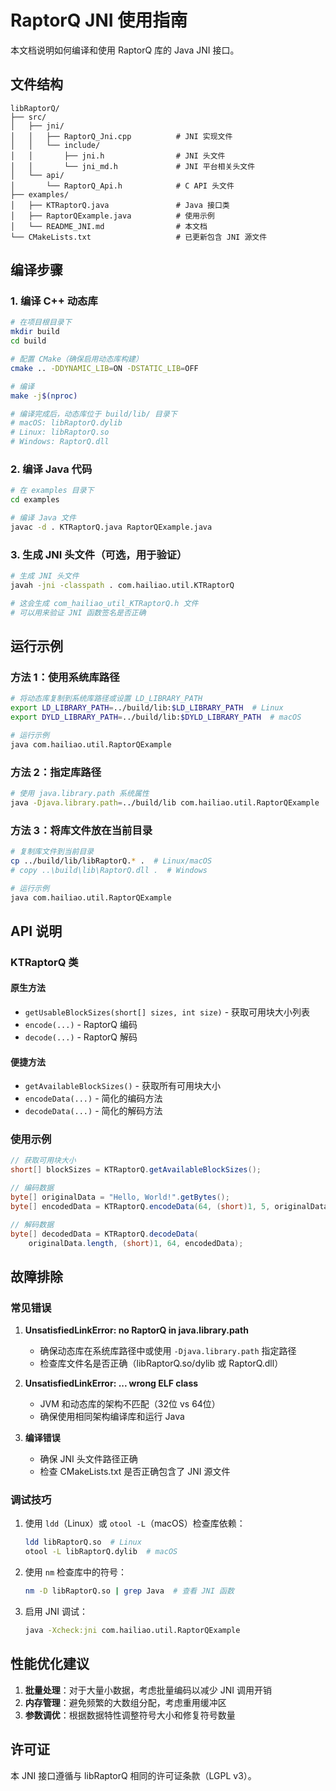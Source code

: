 # RaptorQ JNI 使用指南

本文档说明如何编译和使用 RaptorQ 库的 Java JNI 接口。

## 文件结构

```
libRaptorQ/
├── src/
│   ├── jni/
│   │   ├── RaptorQ_Jni.cpp          # JNI 实现文件
│   │   └── include/
│   │       ├── jni.h                # JNI 头文件
│   │       └── jni_md.h             # JNI 平台相关头文件
│   └── api/
│       └── RaptorQ_Api.h            # C API 头文件
├── examples/
│   ├── KTRaptorQ.java               # Java 接口类
│   ├── RaptorQExample.java          # 使用示例
│   └── README_JNI.md                # 本文档
└── CMakeLists.txt                   # 已更新包含 JNI 源文件
```

## 编译步骤

### 1. 编译 C++ 动态库

```bash
# 在项目根目录下
mkdir build
cd build

# 配置 CMake（确保启用动态库构建）
cmake .. -DDYNAMIC_LIB=ON -DSTATIC_LIB=OFF

# 编译
make -j$(nproc)

# 编译完成后，动态库位于 build/lib/ 目录下
# macOS: libRaptorQ.dylib
# Linux: libRaptorQ.so
# Windows: RaptorQ.dll
```

### 2. 编译 Java 代码

```bash
# 在 examples 目录下
cd examples

# 编译 Java 文件
javac -d . KTRaptorQ.java RaptorQExample.java
```

### 3. 生成 JNI 头文件（可选，用于验证）

```bash
# 生成 JNI 头文件
javah -jni -classpath . com.hailiao.util.KTRaptorQ

# 这会生成 com_hailiao_util_KTRaptorQ.h 文件
# 可以用来验证 JNI 函数签名是否正确
```

## 运行示例

### 方法 1：使用系统库路径

```bash
# 将动态库复制到系统库路径或设置 LD_LIBRARY_PATH
export LD_LIBRARY_PATH=../build/lib:$LD_LIBRARY_PATH  # Linux
export DYLD_LIBRARY_PATH=../build/lib:$DYLD_LIBRARY_PATH  # macOS

# 运行示例
java com.hailiao.util.RaptorQExample
```

### 方法 2：指定库路径

```bash
# 使用 java.library.path 系统属性
java -Djava.library.path=../build/lib com.hailiao.util.RaptorQExample
```

### 方法 3：将库文件放在当前目录

```bash
# 复制库文件到当前目录
cp ../build/lib/libRaptorQ.* .  # Linux/macOS
# copy ..\build\lib\RaptorQ.dll .  # Windows

# 运行示例
java com.hailiao.util.RaptorQExample
```

## API 说明

### KTRaptorQ 类

#### 原生方法

- `getUsableBlockSizes(short[] sizes, int size)` - 获取可用块大小列表
- `encode(...)` - RaptorQ 编码
- `decode(...)` - RaptorQ 解码

#### 便捷方法

- `getAvailableBlockSizes()` - 获取所有可用块大小
- `encodeData(...)` - 简化的编码方法
- `decodeData(...)` - 简化的解码方法

### 使用示例

```java
// 获取可用块大小
short[] blockSizes = KTRaptorQ.getAvailableBlockSizes();

// 编码数据
byte[] originalData = "Hello, World!".getBytes();
byte[] encodedData = KTRaptorQ.encodeData(64, (short)1, 5, originalData);

// 解码数据
byte[] decodedData = KTRaptorQ.decodeData(
    originalData.length, (short)1, 64, encodedData);
```

## 故障排除

### 常见错误

1. **UnsatisfiedLinkError: no RaptorQ in java.library.path**
   - 确保动态库在系统库路径中或使用 `-Djava.library.path` 指定路径
   - 检查库文件名是否正确（libRaptorQ.so/dylib 或 RaptorQ.dll）

2. **UnsatisfiedLinkError: ... wrong ELF class**
   - JVM 和动态库的架构不匹配（32位 vs 64位）
   - 确保使用相同架构编译库和运行 Java

3. **编译错误**
   - 确保 JNI 头文件路径正确
   - 检查 CMakeLists.txt 是否正确包含了 JNI 源文件

### 调试技巧

1. 使用 `ldd`（Linux）或 `otool -L`（macOS）检查库依赖：
   ```bash
   ldd libRaptorQ.so  # Linux
   otool -L libRaptorQ.dylib  # macOS
   ```

2. 使用 `nm` 检查库中的符号：
   ```bash
   nm -D libRaptorQ.so | grep Java  # 查看 JNI 函数
   ```

3. 启用 JNI 调试：
   ```bash
   java -Xcheck:jni com.hailiao.util.RaptorQExample
   ```

## 性能优化建议

1. **批量处理**：对于大量小数据，考虑批量编码以减少 JNI 调用开销
2. **内存管理**：避免频繁的大数组分配，考虑重用缓冲区
3. **参数调优**：根据数据特性调整符号大小和修复符号数量

## 许可证

本 JNI 接口遵循与 libRaptorQ 相同的许可证条款（LGPL v3）。